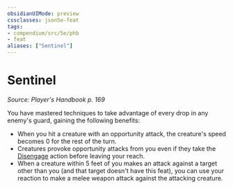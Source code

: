 ```yaml
---
obsidianUIMode: preview
cssclasses: json5e-feat
tags:
- compendium/src/5e/phb
- feat
aliases: ["Sentinel"]
---
```

# Sentinel
*Source: Player's Handbook p. 169*  

You have mastered techniques to take advantage of every drop in any enemy's guard, gaining the following benefits:

- When you hit a creature with an opportunity attack, the creature's speed becomes 0 for the rest of the turn.  
- Creatures provoke opportunity attacks from you even if they take the [Disengage](/compendium/rules/actions.md#Disengage) action before leaving your reach.  
- When a creature within 5 feet of you makes an attack against a target other than you (and that target doesn't have this feat), you can use your reaction to make a melee weapon attack against the attacking creature.